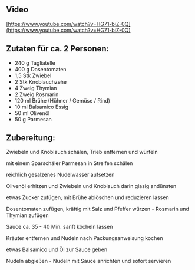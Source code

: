 ## Video

[https://www.youtube.com/watch?v=HG71-biZ-0Q](https://www.youtube.com/watch?v=HG71-biZ-0Q)

## Zutaten für ca. 2 Personen:

* 240 g Tagliatelle
* 400 g Dosentomaten
* 1,5 Stk Zwiebel
* 2 Stk Knoblauchzehe
* 4 Zweig Thymian
* 2 Zweig Rosmarin
* 120 ml Brühe (Hühner / Gemüse / Rind)
* 10 ml Balsamico Essig
* 50 ml Olivenöl
* 50 g Parmesan


## Zubereitung:

Zwiebeln und Knoblauch schälen, Trieb entfernen und würfeln

mit einem Sparschäler Parmesan in Streifen schälen

reichlich gesalzenes Nudelwasser aufsetzen 

Olivenöl erhitzen und Zwiebeln und Knoblauch darin glasig andünsten

etwas Zucker zufügen, mit Brühe ablöschen und reduzieren lassen

Dosentomaten zufügen, kräftig mit Salz und Pfeffer würzen - Rosmarin und Thymian zufügen

Sauce ca. 35 - 40 Min. sanft köcheln lassen

Kräuter entfernen und Nudeln nach Packungsanweisung kochen

etwas Balsamico und Öl zur Sauce geben

Nudeln abgießen - Nudeln mit Sauce anrichten und sofort servieren
